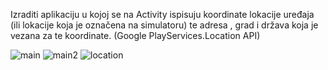 Izraditi aplikaciju u kojoj se na Activity ispisuju koordinate lokacije uređaja (ili lokacije koja je označena na simulatoru) te adresa , grad i država koja je vezana za te koordinate. (Google PlayServices.Location API) 

![main](https://user-images.githubusercontent.com/56175479/108634370-8d92b900-7479-11eb-8abb-f799f9ba6ce5.png)
![main2](https://user-images.githubusercontent.com/56175479/108634372-8f5c7c80-7479-11eb-8a6d-93cc494a4187.png)
![location](https://user-images.githubusercontent.com/56175479/108634587-87e9a300-747a-11eb-83fb-2a1b2e1a4827.png)
